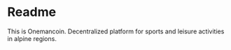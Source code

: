 # Readme

This is Onemancoin.
Decentralized platform for sports and leisure activities in alpine regions.
